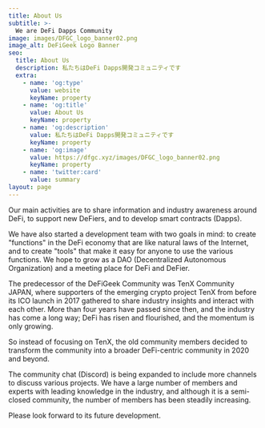 ```yaml
---
title: About Us
subtitle: >-
  We are DeFi Dapps Community
image: images/DFGC_logo_banner02.png
image_alt: DeFiGeek Logo Banner
seo:
  title: About Us
  description: 私たちはDeFi Dapps開発コミュニティです
  extra:
    - name: 'og:type'
      value: website
      keyName: property
    - name: 'og:title'
      value: About Us
      keyName: property
    - name: 'og:description'
      value: 私たちはDeFi Dapps開発コミュニティです
      keyName: property
    - name: 'og:image'
      value: https://dfgc.xyz/images/DFGC_logo_banner02.png
      keyName: property
    - name: 'twitter:card'
      value: summary
layout: page
---
```


Our main activities are to share information and industry awareness around DeFi, to support new DeFiers, and to develop smart contracts (Dapps).

We have also started a development team with two goals in mind: to create "functions" in the DeFi economy that are like natural laws of the Internet, and to create "tools" that make it easy for anyone to use the various functions. We hope to grow as a DAO (Decentralized Autonomous Organization) and a meeting place for DeFi and DeFier.

The predecessor of the DeFiGeek Community was TenX Community JAPAN, where supporters of the emerging crypto project TenX from before its ICO launch in 2017 gathered to share industry insights and interact with each other. More than four years have passed since then, and the industry has come a long way; DeFi has risen and flourished, and the momentum is only growing.

So instead of focusing on TenX, the old community members decided to transform the community into a broader DeFi-centric community in 2020 and beyond.

The community chat (Discord) is being expanded to include more channels to discuss various projects. We have a large number of members and experts with leading knowledge in the industry, and although it is a semi-closed community, the number of members has been steadily increasing.

Please look forward to its future development.

